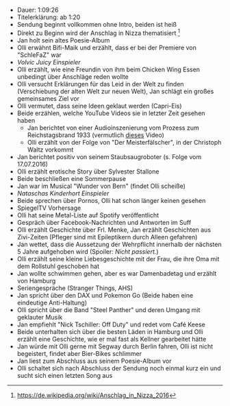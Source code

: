 - Dauer: 1:09:26
- Titelerklärung: ab 1:20
- Sendung beginnt vollkommen ohne Intro, beiden ist heiß
- Direkt zu Beginn wird der Anschlag in Nizza thematisiert [^1]
- Jan holt sein altes Poesie-Album
- Olli erwähnt Bifi-Maik und erzählt, dass er bei der Premiere von "SchleFaZ" war
- *Volvic Juicy Einspieler*
- Olli erzählt, wie eine Freundin von ihm beim Chicken Wing Essen unbedingt über Anschläge reden wollte
- Olli versucht Erklärungen für das Leid in der Welt zu finden (Verschiebung der alten Welt zur neuen Welt), Jan schlägt ein großes gemeinsames Ziel vor
- Olli vermutet, dass seine Ideen geklaut werden (Capri-Eis)
- Beide erzählen, welche YouTube Videos sie in letzter Zeit gesehen haben
  - Jan berichtet von einer Audioinszenierung vom Prozess zum Reichstagsbrand 1933 (vermutlich [dieses](https://www.youtube.com/watch?v=pFjsAK_X9Vc) Video)
  - Olli erzählt von der Folge von "Der Meisterfälscher", in der Christoph Waltz vorkommt
 - Jan berichtet positiv von seinem Staubsaugroboter (s. Folge vom 17.07.2016)
 - Olli erzählt erotische Story über Sylvester Stallone
 - Beide beschließen eine Sommerpause
 - Jan war im Musical "Wunder von Bern" (findet Olli scheiße)
 - *Nataschas Kinderhort Einspieler*
 - Beide sprechen über Pornos, Olli hat schon länger keinen gesehen
 - SpiegelTV Vorhersage
 - Olli hat seine Metal-Liste auf Spotify veröffentlicht
 - Gespräch über Facebook-Nachrichten und Antworten im Suff
 - Olli erzählt Geschichte über Frl. Menke, Jan erzählt Geschichten aus Zivi-Zeiten (Pfleger sind mit Epileptikern durch Alleen gefahren)
 - Jan wettet, dass die Aussetzung der Wehrpflicht innerhalb der nächsten 5 Jahre aufgehoben wird (Spoiler: *Nicht passiert.*)
 - Olli erzählt seine kleine Liebesgeschichte mit der Frau, die ihre Oma mit dem Rollstuhl geschoben hat
 - Jan wollte schwimmen gehen, aber es war Damenbadetag und erzählt von Hamburg
 - Seriengespräche (Stranger Things, AHS)
 - Jan spricht über den DAX und Pokemon Go (Beide haben eine eindeutige Anti-Haltung)
 - Olli spricht über die Band "Steel Panther" und deren Umgang mit geklauter Musik
 - Jan empfiehlt "Nick Tschiller: Off Duty" und redet vom Café Keese
 - Beide unterhalten sich über die besten Läden in Hamburg und Olli erzählt eine Geschichte, wie er mal fast als Kellner gearbeitet hätte
 - Jan würde mit Olli gerne mit Segway durch Berlin fahren, Olli ist nicht begeistert, findet aber Bier-Bikes schlimmer
 - Jan liest zum Abschluss aus seinem Poesie-Album vor
 - Olli schaltet sich nach Abschluss der Sendung noch einmal kurz ein und sucht sich einen letzten Song aus



[^1]: https://de.wikipedia.org/wiki/Anschlag_in_Nizza_2016
